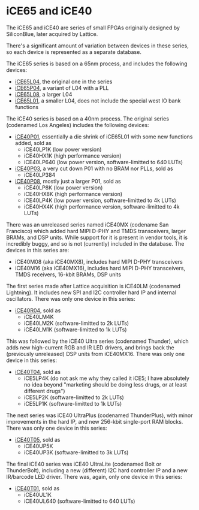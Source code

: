# iCE65 and iCE40

The iCE65 and iCE40 are series of small FPGAs originally designed by SiliconBlue, later acquired by Lattice.

There's a significant amount of variation between devices in these series, so each device is represented as a separate database.

The iCE65 series is based on a 65nm process, and includes the following devices:

- [iCE65L04](ice65l04.md), the original one in the series
- [iCE65P04](ice65p04.md), a variant of L04 with a PLL
- [iCE65L08](ice65l08.md), a larger L04
- [iCE65L01](ice65l01.md), a smaller L04, does not include the special west IO bank functions

The iCE40 series is based on a 40nm process.  The original series (codenamed Los Angeles) includes the following devices:

- [iCE40P01](ice40p01.md), essentially a die shrink of iCE65L01 with some new functions added, sold as
  - iCE40LP1K (low power version)
  - iCE40HX1K (high performance version)
  - iCE40LP640 (low power version, software-limitted to 640 LUTs)
- [iCE40P03](ice40p03.md), a very cut down P01 with no BRAM nor PLLs, sold as
  - iCE40LP384
- [iCE40P08](ice40p08.md), mostly just a larger P01, sold as
  - iCE40LP8K (low power version)
  - iCE40HX8K (high performance version)
  - iCE40LP4K (low power version, software-limitted to 4k LUTs)
  - iCE40HX4K (high performance version, software-limitted to 4k LUTs)

There was an unreleased series named iCE40MX (codename San Francisco) which added hard MIPI D-PHY and TMDS transceivers, larger BRAMs, and DSP units.  While support for it is present in vendor tools, it is incredibly buggy, and so is not (currently) included in the database.  The devices in this series are:

- iCE40M08 (aka iCE40MX8), includes hard MIPI D-PHY transceivers
- iCE40M16 (aka iCE40MX16), includes hard MIPI D-PHY transceivers, TMDS receivers, 16-kbit BRAMs, DSP units

The first series made after Lattice acquisition is iCE40LM (codenamed Lightning). It includes new SPI and I2C controller hard IP and internal oscillators.  There was only one device in this series:

- [iCE40R04](ice40r04.md), sold as
  - iCE40LM4K
  - iCE40LM2K (software-limitted to 2k LUTs)
  - iCE40LM1K (software-limitted to 1k LUTs)

This was followed by the iCE40 Ultra series (codenamed Thunder), which adds new high-current RGB and IR LED drivers, and brings back the (previously unreleased) DSP units from iCE40MX16.  There was only one device in this series:

- [iCE40T04](ice40t04.md), sold as
  - iCE5LP4K (do not ask me why they called it iCE5; I have absolutely no idea beyond "marketing should be doing less drugs, or at least different drugs")
  - iCE5LP2K (software-limitted to 2k LUTs)
  - iCE5LP1K (software-limitted to 1k LUTs)

The next series was iCE40 UltraPlus (codenamed ThunderPlus), with minor improvements in the hard IP, and new 256-kbit single-port RAM blocks.  There was only one device in this series:

- [iCE40T05](ice40t05.md), sold as
  - iCE40UP5K
  - iCE40UP3K (software-limitted to 3k LUTs)

The final iCE40 series was iCE40 UltraLite (codenamed Bolt or ThunderBolt), including a new (different) I2C hard controller IP and a new IR/barcode LED driver.  There was, again, only one device in this series:

- [iCE40T01](ice40t01.md), sold as
  - iCE40UL1K
  - iCE40UL640 (software-limitted to 640 LUTs)